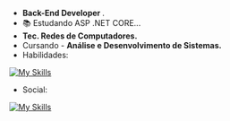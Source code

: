 - <strong> Back-End Developer </strong>.
- 📚 Estudando ASP .NET CORE...
- <strong>Tec. Redes de Computadores.</strong> 
- Cursando - <strong>Análise e Desenvolvimento de Sistemas.</strong>
- Habilidades:

[![My Skills](https://skillicons.dev/icons?i=php,mysql,cs,html,css,js,bootstrap)](https://skillicons.dev) 

- Social:

[![My Skills](https://skillicons.dev/icons?i=instagram)](https://instagram.com/gabriel_pacific) 
